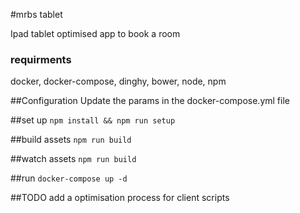 #mrbs tablet

Ipad tablet optimised app to book a room

### requirments
docker, docker-compose, dinghy, bower, node, npm


##Configuration
Update the params in the docker-compose.yml file

##set up
```npm install && npm run setup```

##build assets
```npm run build```

##watch assets
```npm run build```

##run
```docker-compose up -d```

##TODO
add a optimisation process for client scripts

